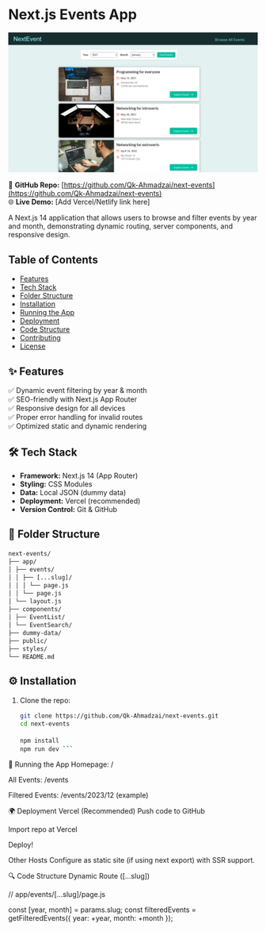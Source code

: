 # Next.js Events App

![Project Screenshot](https://raw.githubusercontent.com/Qk-Ahmadzai/next-events/refs/heads/main/Screenshot.PNG)

🚀 **GitHub Repo:** [https://github.com/Qk-Ahmadzai/next-events](https://github.com/Qk-Ahmadzai/next-events)  
🌐 **Live Demo:** [Add Vercel/Netlify link here]

A Next.js 14 application that allows users to browse and filter events by year and month, demonstrating dynamic routing, server components, and responsive design.

## Table of Contents
- [Features](#features)
- [Tech Stack](#tech-stack)
- [Folder Structure](#folder-structure)
- [Installation](#installation)
- [Running the App](#running-the-app)
- [Deployment](#deployment)
- [Code Structure](#code-structure)
- [Contributing](#contributing)
- [License](#license)

## ✨ Features
✅ Dynamic event filtering by year & month  
✅ SEO-friendly with Next.js App Router  
✅ Responsive design for all devices  
✅ Proper error handling for invalid routes  
✅ Optimized static and dynamic rendering  

## 🛠 Tech Stack
- **Framework:** Next.js 14 (App Router)
- **Styling:** CSS Modules
- **Data:** Local JSON (dummy data)
- **Deployment:** Vercel (recommended)
- **Version Control:** Git & GitHub

## 📂 Folder Structure
```
next-events/
├── app/
│ ├── events/
│ │ ├── [...slug]/
│ │ │ └── page.js
│ │ └── page.js
│ └── layout.js
├── components/
│ ├── EventList/
│ └── EventSearch/
├── dummy-data/
├── public/
├── styles/
└── README.md
```


## ⚙️ Installation
1. Clone the repo:
   ```bash
   git clone https://github.com/Qk-Ahmadzai/next-events.git
   cd next-events

   npm install
   npm run dev ```


🚀 Running the App
Homepage: /

All Events: /events

Filtered Events: /events/2023/12 (example)

🌍 Deployment
Vercel (Recommended)
Push code to GitHub

Import repo at Vercel

Deploy!

Other Hosts
Configure as static site (if using next export) with SSR support.

🔍 Code Structure
Dynamic Route ([...slug])

// app/events/[...slug]/page.js

const [year, month] = params.slug;
const filteredEvents = getFilteredEvents({ year: +year, month: +month });


